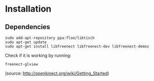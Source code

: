 # Installation

## Dependencies

    sudo add-apt-repository ppa:floe/libtisch
    sudo apt-get update
    sudo apt-get install libfreenect libfreenect-dev libfreenect-demos

Check if it is working by running:

    freenect-glview

(source: http://openkinect.org/wiki/Getting_Started)
